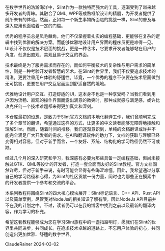 在数字世界的浩瀚海洋中，Slint作为一款独特而强大的工具，逐渐受到了越来越多开发者的青睐。其融合了QML, WPF等成熟框架设计的精髓，为开发者提供了前所未有的体验。然而，正如每一个新生事物所面临的挑战一样，Slint的普及与深入应用也面临着一定的门槛。

优秀的程序员总是凤毛麟角，他们不仅掌握着扎实的编程基础，更能够在复杂的逻辑中找到优雅的解决方案。而能够优雅地设计用户界面的程序员更是难得一见。UI设计不仅仅是技术层面的挑战，更是一种艺术，它要求开发者能够站在用户的角度，创造出直观、美观且易于交互的界面。

技术最终是为了服务需求而存在的，而如何平衡技术的复杂性与用户需求的简单性，则是一种考验开发者智慧的艺术。在Slint的世界里，我们不仅要追求技术的精湛，更要注重用户体验的舒适性。毕竟，一个优秀的程序不仅要在技术层面做到无可挑剔，更要在用户交互层面达到舒适自然的境地。

优雅地设计用户交互、打造舒适的UI，这本身不也是一种享受吗？当我们看到用户因为流畅、直观的操作界面而露出满意的微笑时，那种成就感与满足感，或许比攻克任何一个技术难题都来得更加真实和深刻。

本仓库最初的设想，是致力于Slint官方文档的本地化翻译工作，我们曾顺利完成了多个章节的翻译，希望通过这样的方式，让更多的中文读者能够无障碍地接触和理解Slint。然而，随着时间的推移，我们逐渐意识到，单纯的文档翻译或许并不能完全满足广大开发者的需求。在AI和翻译软件的助力下，文档的获取与理解已经变得相对容易，但对于新手而言，一个友好、系统、结构化的学习路径仍然不可或缺。

经过几个月的深入研究和学习，我深感有必要为那些具备一定编程基础，但尚未接触过GTK、QML等设计的开发者，打造一套全面而友好的Slint教程。官方文档固然详尽，但对于新手来说，有时可能会显得有些晦涩难懂。因此，我希望通过分享自己的学习路径和心得，为Slint的社区贡献一份力量，同时也为那些正在摸索中的开发者提供一个参考和交流的平台。

本系列教程将围绕Slint的四大核心模块展开：Slint标记语言、C++ API、Rust API以及简单案例。尽管我对NodeJs的相关知识了解有限，因此NodeJs API目前并不在我的计划之中。不过，读者仍可以在我的博客中找到之前以及最新的翻译内容，作为学习的补充。

希望这套教程能够成为您在学习Slint旅程中的一盏指路明灯，愿我们在Slint的世界里共同进步，共同成长。在追求技术卓越的道路上，不忘用户体验的初心，共同创造出更加优雅、舒适的数字世界。 


ClaudeRainer
2024-03-02